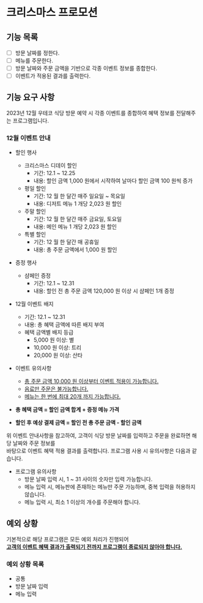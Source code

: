 # 크리스마스 프로모션

## 기능 목록

- [ ] 방문 날짜를 정한다.
- [ ] 메뉴를 주문한다.
- [ ] 방문 날짜와 주문 금액을 기반으로 각종 이벤트 정보를 종합한다.
- [ ] 이벤트가 적용된 결과를 출력한다.

## 기능 요구 사항

2023년 12월 우테코 식당 방문 예약 시 각종 이벤트를 종합하여 혜택 정보를 전달해주는 프로그램입니다.

### 12월 이벤트 안내
- 할인 행사
  - 크리스마스 디데이 할인
    - 기간: 12.1 ~ 12.25
    - 내용: 할인 금액 1,000 원에서 시작하여 날마다 할인 금액 100 원씩 증가
  - 평일 할인
    - 기간: 12 월 한 달간 매주 일요일 ~ 목요일
    - 내용: 디저트 메뉴 1 개당 2,023 원 할인
  - 주말 할인
    - 기간: 12 월 한 달간 매주 금요일, 토요일
    - 내용: 메인 메뉴 1 개당 2,023 원 할인
  - 특별 할인
    - 기간: 12 월 한 달간 매 공휴일
    - 내용: 총 주문 금액에서 1,000 원 할인
  

- 증정 행사
  - 샴페인 증정
    - 기간: 12.1 ~ 12.31
    - 내용: 할인 전 총 주문 금액 120,000 원 이상 시 샴페인 1개 증정
  

- 12월 이벤트 배지
  - 기간: 12.1 ~ 12.31
  - 내용: 총 혜택 금액에 따른 배지 부여
  - 혜택 금액별 배지 등급
    - 5,000 원 이상: 별
    - 10,000 원 이상: 트리
    - 20,000 원 이상: 산타
  

- 이벤트 유의사항
  - <U>총 주문 금액 10,000 원 이상부터 이벤트 적용이 가능합니다.
  - 음료만 주문은 불가능합니다.
  - 메뉴는 한 번에 최대 20개 까지 가능합니다.</U>
  

- __총 혜택 금액 = 할인 금액 합계 + 증정 메뉴 가격__
- __할인 후 예상 결제 금액 = 할인 전 총 주문 금액 - 할인 금액__

위 이벤트 안내사항을 참고하여, 고객이 식당 방문 날짜를 입력하고 주문을 완료하면 해당 날짜와 주문 정보를  
바탕으로 이벤트 혜택 적용 결과를 출력합니다. 프로그램 사용 시 유의사항은 다음과 같습니다.

- 프로그램 유의사항
  - 방문 날짜 입력 시, 1 ~ 31 사이의 숫자만 입력 가능합니다.
  - 메뉴 입력 시, 메뉴판에 존재하는 메뉴만 주문 가능하며, 중복 입력을 허용하지 않습니다.
  - 메뉴 입력 시, 최소 1 이상의 개수를 주문해야 합니다.

## 예외 상황

기본적으로 해당 프로그램은 모든 예외 처리가 진행되어  
<u>__고객의 이벤트 혜택 결과가 출력되기 전까지 프로그램이 종료되지 않아야 합니다.__</u>

### 예외 상황 목록

- 공통
- 방문 날짜 입력
- 메뉴 입력